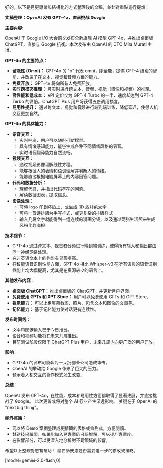 好的，以下是用更專業和結構化的方式整理後的文稿，並針對重點進行提煉：

**文稿整理：OpenAI 发布 GPT-4o，直面挑战 Google**

**主要內容:**

OpenAI 于 Google I/O 大会前夕发布全新旗舰 AI 模型 GPT-4o，并推出桌面版 ChatGPT，直接与 Google 抗衡。本次发布由 OpenAI 的 CTO Mira Murati 主讲。

**GPT-4o 的主要特点：**

*   **全能性 (Omni)：** GPT-4o 的 "o" 代表 omni，即全能，提供 GPT-4 级别的智能，并改进了在文本、视觉和音频方面的能力。
*   **免费开放：**  GPT-4o 将向所有人免费开放。
*   **实时跨模态推理：** 可实时进行跨文本、音频、视觉（图像和视频）的推理。
*   **高性能和低成本：** API 定价仅为 GPT-4 Turbo 的一半，速度却达到 GPT-4 Turbo 的两倍。ChatGPT Plus 用户将获得五倍调用额度。
*   **易用性提升：** 通过跨文本、视觉和音频进行端到端训练，降低延迟，使得人机交互更加自然。

**GPT-4o 的具体能力：**

*   **语音交互：**
    *   实时响应，用户可以随时打断模型。
    *   具有情绪感知能力，能够生成各种不同情绪风格的语音。
    *   实时语音翻译能力自然流畅。
*   **视频交互：**
    *   通过视频影像理解线性方程。
    *   能够根据人的表情和语调理解并判断人的情绪。
    *   能够直接根据电脑屏幕上的内容回答问题。
*   **代码和数据分析：**
    *   理解代码，并指出代码存在的问题。
    *   解读数据图表，提取信息。
*   **图像处理：**
    *  可将 logo 印到杯垫上，或生成 3D 旋转的文字
    *  可将一首诗排版为手写样式，或更复杂的排版样式
    *   输入几段文字就能得到一组连续的漫画分镜，以及通过两张生活照来生成风格化的海报

**技术细节：**

*   GPT-4o 通过跨文本、视觉和音频进行端到端训练，使得所有输入和输出都由同一神经网络处理。
*   在非英语文本上的性能有显著提高。
*   在智能语音识别性能方面，GPT-4o 相比 Whisper-v3 在所有语言的语音识别性能上均大幅提高，尤其是在资源较少的语言上。

**其他发布内容：**

*   **桌面版 ChatGPT：** 推出桌面版的 ChatGPT，并更新用户界面。
*   **免费使用 GPTs 和 GPT Store：** 用户可以免费使用 GPTs 和 GPT Store。
*   **视觉能力：** 可以上传屏幕截图、照片、包含文本和图像的文章等。
*   **记忆能力：** 基于记忆能力使对话更有连续性。

**发布时间线：**

*   文本和图像输入已于今日推出。
*   语音和视频功能将在未来几周推出。
*   目前测试阶段仅限于 ChatGPT Plus 用户，未来几周内向更广泛的用户开放。

**影响：**

*   GPT-4o 的发布可能会对一大批创业公司造成冲击。
*   OpenAI 的举动给 Google 带来了巨大的压力。
*   预示着人机交互的协作模式发生改变。

**总结：**

OpenAI 发布 GPT-4o，在性能、成本和易用性方面都取得了显著进展，并直接挑战了 Google。 此次更新或将对整个 AI 行业产生深远影响。 关键在于 OpenAI 的 "next big thing"。

**額外建議：**

*   可以將 Demo 案例整理成更精簡的表格或條列式，方便閱讀。
*   針對技術細節，如果能加入更專業的術語解釋，可以提升專業度。
*   在影響部分，可以更深入地分析對不同領域的影響。

希望以上整理對您有幫助！ 請告訴我您是否需要進一步的修改或補充。

[model=gemini-2.0-flash,0]
